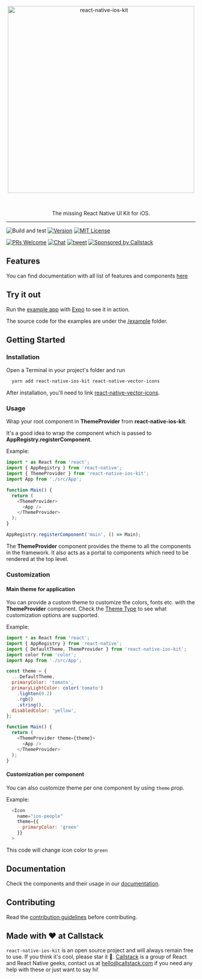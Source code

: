 <p align="center">
  <img alt="react-native-ios-kit" src="./assets/ios-kit-logo-name.png" width="496">
</p>
</br>
<p align="center">
  The missing React Native UI Kit for iOS.
</p>

---

![Build and test](https://github.com/callstack/react-native-ios-kit/workflows/Build%20and%20test/badge.svg)
[![Version][version-badge]][package]
[![MIT License][license-badge]][license]

[![PRs Welcome][prs-welcome-badge]][prs-welcome]
[![Chat][chat-badge]][chat]
[![tweet][tweet-badge]][tweet]
[![Sponsored by Callstack][callstack-badge]][callstack]

## Features

You can find documentation with all list of features and components [here](https://callstack.github.io/react-native-ios-kit)

## Try it out

Run the [example app](https://snack.expo.io/@marchenkova/github.com-callstack-react-native-ios-kit:example) with [Expo](https://expo.io/) to see it in action.

The source code for the examples are under the [/example](https://github.com/callstack/react-native-ios-kit/tree/master/example) folder.

## Getting Started

### Installation

Open a Terminal in your project's folder and run

```sh
  yarn add react-native-ios-kit react-native-vector-icons
```

After installation, you'll need to link [react-native-vector-icons](https://github.com/oblador/react-native-vector-icons).

### Usage

Wrap your root component in **ThemeProvider** from **react-native-ios-kit**.

It's a good idea to wrap the component which is passed to **AppRegistry.registerComponent**.

Example:

```javascript
import * as React from 'react';
import { AppRegistry } from 'react-native';
import { ThemeProvider } from 'react-native-ios-kit';
import App from './src/App';

function Main() {
  return (
    <ThemeProvider>
      <App />
    </ThemeProvider>
  );
}

AppRegistry.registerComponent('main', () => Main);
```

The **ThemeProvider** component provides the theme to all the components in the framework. It also acts as a portal to components which need to be rendered at the top level.

### Customization

#### Main theme for application

You can provide a custom theme to customize the colors, fonts etc. with the **ThemeProvider** component.
Check the [Theme Type](https://callstack.github.io/react-native-ios-kit/docs/theme) to see what customization options are supported.

Example:

```javascript
import * as React from 'react';
import { AppRegistry } from 'react-native';
import { DefaultTheme, ThemeProvider } from 'react-native-ios-kit';
import color from 'color';
import App from './src/App';

const theme = {
  ...DefaultTheme,
  primaryColor: 'tomato',
  primaryLightColor: color('tomato')
    .lighten(0.2)
    .rgb()
    .string(),
  disabledColor: 'yellow',
};

function Main() {
  return (
    <ThemeProvider theme={theme}>
      <App />
    </ThemeProvider>
  );
}
```

#### Customization per component

You can also customize theme per one component by using `theme` prop.

Example:

```javascript
  <Icon
    name="ios-people"
    theme={{
      primaryColor: 'green'
    }}
  >
```

This code will change icon color to `green`

## Documentation

Check the components and their usage in our [documentation](https://callstack.github.io/react-native-ios-kit).

## Contributing

Read the [contribution guidelines](/CONTRIBUTING.md) before contributing.

## Made with ❤️ at Callstack

`react-native-ios-kit` is an open source project and will always remain free to use. If you think it's cool, please star it 🌟. [Callstack](callstack-readme-with-love) is a group of React and React Native geeks, contact us at [hello@callstack.com](mailto:hello@callstack.com) if you need any help with these or just want to say hi!

<!-- badges -->

[version-badge]: https://img.shields.io/npm/v/react-native-ios-kit.svg?style=flat-square
[package]: https://www.npmjs.com/package/react-native-ios-kit
[license-badge]: https://img.shields.io/npm/l/react-native-ios-kit.svg?style=flat-square
[license]: https://opensource.org/licenses/MIT
[chat-badge]: https://img.shields.io/discord/426714625279524876.svg?style=flat-square&colorB=758ED3
[chat]: https://discord.gg/zwR2Cdh
[tweet-badge]: https://img.shields.io/badge/tweet-%23react--native--ios--kit-blue.svg?style=flat-square&colorB=1DA1F2&logo=data:image/png;base64,iVBORw0KGgoAAAANSUhEUgAAABgAAAAUCAYAAACXtf2DAAAAAXNSR0IArs4c6QAAAaRJREFUOBGtlM8rBGEYx3cWtRHJRaKcuMtBSitxkCQ3LtzkP9iUUu5ODspRHLhRLtq0FxeicEBC2cOivcge%2FMgan3fNM8bbzL4zm6c%2BPT%2Fe7%2FO8887svrFYBWbbtgWzsAt3sAcpqJFxxF1QV8oJFqFPFst5dLWQAT87oTgPB7DtziFRT1EA4yZolsFkhwjGYFRO8Op0KD8HVe7unoB6PRTBZG8IctAmG1xrHcfkQ2B55sfI%2ByGMXSBqV71xZ8CWdxBxN6ThFuECDEAL%2Bc9HIzDYumVZ966GZnX0SzCZvEqTbkaGywkyFE6hKAsBPhFQ18uPUqh2ggJ%2BUor%2F4M%2F%2FzOC8g6YzR1i%2F8g4vvSI%2ByD7FFNjexQrjHd8%2BnjABI3AU4Wl16TuF1qANGll81jsi5qu%2Bw6XIsCn4ijhU5FmCJpkV6BGNw410hfSf6JKBQ%2FUFxHGYBnWnmOwDwYQ%2BwzdHqO75HtiAMJfaC7ph32FSRJCENUhDHsLaJkL%2FX4wMF4%2BwA5bgAcrZE4sr0Cu9Jq9fxyrvBHWbNkMD5CEHWTjjT2m6r5D92jfmbbKJEWuMMAAAAABJRU5ErkJggg%3D%3D
[tweet]: https://twitter.com/intent/tweet?text=Check%20out%20react-native-ios-kit!%20https://github.com/callstack/react-native-ios-kit%20%F0%9F%91%8D
[callstack]: https://callstack.com/open-source/?utm_source=github.com&utm_medium=referral&utm_campaign=react-native-ios-kit&utm_term=readme-badge
[callstack-readme-with-love]: https://callstack.com/?utm_source=github.com&utm_medium=referral&utm_campaign=react-native-ios-kit&utm_term=readme-with-love
[callstack-badge]: https://callstack.com/images/callstack-badge.svg
[prs-welcome-badge]: https://img.shields.io/badge/PRs-welcome-brightgreen.svg?style=flat-square
[prs-welcome]: http://makeapullrequest.com

